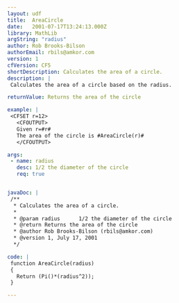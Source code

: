 ```yaml
---
layout: udf
title:  AreaCircle
date:   2001-07-17T13:24:13.000Z
library: MathLib
argString: "radius"
author: Rob Brooks-Bilson
authorEmail: rbils@amkor.com
version: 1
cfVersion: CF5
shortDescription: Calculates the area of a circle.
description: |
 Calculates the area of a circle based on the radius.

returnValue: Returns the area of the circle

example: |
 <CFSET r=12>
   <CFOUTPUT>
   Given r=#r#
   The area of the circle is #AreaCircle(r)#
   </CFOUTPUT>

args:
 - name: radius
   desc: 1/2 the diameter of the circle
   req: true


javaDoc: |
 /**
  * Calculates the area of a circle.
  * 
  * @param radius      1/2 the diameter of the circle 
  * @return Returns the area of the circle 
  * @author Rob Brooks-Bilson (rbils@amkor.com) 
  * @version 1, July 17, 2001 
  */

code: |
 function AreaCircle(radius)
 {
   Return (Pi()*(radius^2));
 }

---
```


